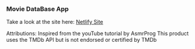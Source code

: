 ### Movie DataBase App
Take a look at the site here: [Netlify Site](https://moviedb-demo.netlify.app/)

Attributions: 
Inspired from the youTube tutorial by AsmrProg
This product uses the TMDb API but is not endorsed or certified by TMDb
